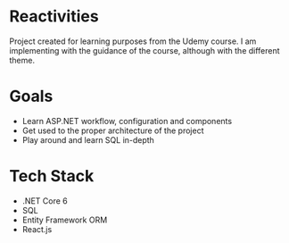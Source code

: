 # Reactivities
Project created for learning purposes from the Udemy course. I am implementing with the guidance of the course, although with the different theme.

# Goals
- Learn ASP.NET workflow, configuration and components
- Get used to the proper architecture of the project
- Play around and learn SQL in-depth

# Tech Stack
- .NET Core 6
- SQL
- Entity Framework ORM
- React.js